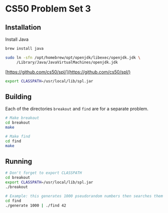 # CS50 Problem Set 3

## Installation

Install Java

```sh
brew install java

sudo ln -sfn /opt/homebrew/opt/openjdk/libexec/openjdk.jdk \
     /Library/Java/JavaVirtualMachines/openjdk.jdk
```

[https://github.com/cs50/spl/](https://github.com/cs50/spl/)

```sh
export CLASSPATH=/usr/local/lib/spl.jar
```

## Building

Each of the directories `breakout` and `find` are for a separate problem.

```sh
# Make breakout
cd breakout
make

# Make find
cd find
make
```

## Running

```sh
# Don't forget to export CLASSPATH
cd breakout
export CLASSPATH=/usr/local/lib/spl.jar
./breakout

# Example: this generates 1000 pseudorandom numbers then searches them for 42
cd find
./generate 1000 | ./find 42
```
